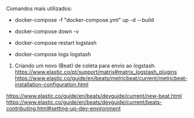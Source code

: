 Comandos mais utilizados:
- docker-compose -f "docker-compose.yml" up -d --build
- docker-compose down -v   

- docker-compose restart logstash
- docker-compose logs logstash

1. Criando um novo (Beat) de coleta para envio ao logstash.
https://www.elastic.co/pt/support/matrix#matrix_logstash_plugins
https://www.elastic.co/guide/en/beats/metricbeat/current/metricbeat-installation-configuration.html



https://www.elastic.co/guide/en/beats/devguide/current/new-beat.html
https://www.elastic.co/guide/en/beats/devguide/current/beats-contributing.html#setting-up-dev-environment